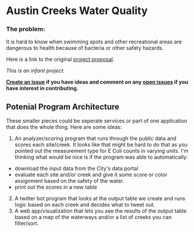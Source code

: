 # Austin Creeks Water Quality

### The problem:
It is hard to know when swimming spots and other recreational areas are dangerous to health because of bacteria or other safety hazards.

Here is a link to the original [project proposal](https://github.com/open-austin/project-ideas/issues/74).

_This is an infant project._ 

**[Create an issue](https://github.com/open-austin/water-quality/issues/new) if you have ideas and comment on any [open issues](https://github.com/open-austin/water-quality/issues/) if you have interest in contributing.**

## Potenial Program Architecture

These smaller pieces could be seperate services or part of one application that does the whole thing. Here are some ideas:

1. An analyzer/scoring program that runs through the public data and scores each site/creek. It looks like that might be hard to do that as you pointed out the measurement type for E Coli counts in varying units. I'm thinking what would be nice is if the program was able to automatically:
  - download the input data from the City's data portal
  - evaluate each site and/or creek and give it some score or color assignment based on the safety of the water.
  - print out the scores in a new table
2. A twitter bot program that looks at the output table we create and runs logic based on each creek and decides what to tweet out.
3. A web app/visualization that lets you see the results of the output table based on a map of the waterways and/or a list of creeks you can filter/sort.
